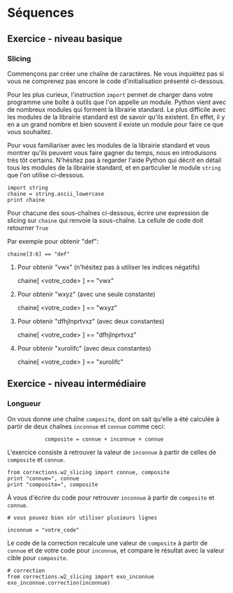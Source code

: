 
# Séquences

## Exercice - niveau basique

### Slicing

Commençons par créer une chaîne de caractères. Ne vous inquiétez pas si vous ne
comprenez pas encore le code d'initialisation présenté ci-dessous.

Pour les plus curieux, l'instruction `import`  permet de charger dans votre
programme une boîte à outils que l'on appelle un module. Python vient avec de
nombreux modules qui forment la librairie standard. Le plus difficile avec les
modules de la librairie standard est de savoir qu'ils existent. En effet, il y
en a un grand nombre et bien souvent il existe un module pour faire ce que vous
souhaitez.

Pour vous familiariser avec les modules de la librairie standard et vous montrer
qu'ils peuvent vous faire gagner du temps, nous en introduisons très tôt
certains. N'hésitez pas à regarder l'aide Python qui décrit en détail tous les
modules de la librairie standard, et en particulier le module `string` que l'on
utilise ci-dessous.


    import string
    chaine = string.ascii_lowercase
    print chaine

Pour chacune des sous-chaînes ci-dessous, écrire une expression de slicing sur
`chaine` qui renvoie la sous-chaîne. La cellule de code doit retourner `True`

Par exemple pour obtenir "def":


    chaine[3:6] == "def"

1) Pour obtenir "vwx" (n'hésitez pas à utiliser les indices négatifs)


    chaine[ <votre_code> ] == "vwx"

2) Pour obtenir "wxyz" (avec une seule constante)


    chaine[ <votre_code> ] == "wxyz"

3) Pour obtenir "dfhjlnprtvxz" (avec deux constantes)


    chaine[ <votre_code> ] == "dfhjlnprtvxz"

4) Pour obtenir "xurolifc" (avec deux constantes)


    chaine[ <votre_code> ] == "xurolifc"

## Exercice - niveau intermédiaire

### Longueur

On vous donne une chaîne `composite`, dont on sait qu'elle a été calculée à
partir de deux chaînes `inconnue` et `connue` comme ceci:

                composite = connue + inconnue + connue
                
L'exercice consiste à retrouver la valeur de `inconnue` à partir de celles de
`composite` et `connue`.


    from corrections.w2_slicing import connue, composite
    print "connue=", connue
    print "composite=", composite

À vous d'écrire du code pour retrouver `inconnue` à partir de `composite` et
`connue`.


    # vous pouvez bien sûr utiliser plusieurs lignes
    
    inconnue = "votre_code"

Le code de la correction recalcule une valeur de `composite` à partir de
`connue` et de votre code pour `inconnue`, et compare le résultat avec la valeur
cible pour `composite`.


    # correction
    from corrections.w2_slicing import exo_inconnue
    exo_inconnue.correction(inconnue)
